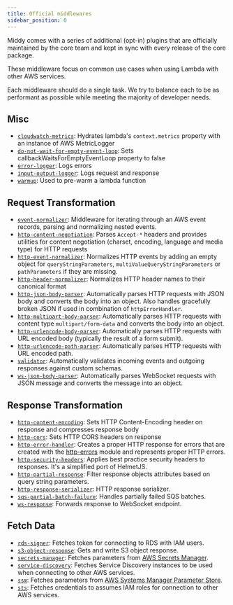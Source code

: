 ```yaml
---
title: Official middlewares
sidebar_position: 0
---
```


Middy comes with a series of additional (opt-in) plugins that are officially maintained by the core team and kept in sync with every release of the core package.

These middleware focus on common use cases when using Lambda with other AWS services.

Each middleware should do a single task. We try to balance each to be as performant as possible while meeting the majority of developer needs.

## Misc

- [`cloudwatch-metrics`](/docs/middlewares/cloudwatch-metrics): Hydrates lambda's `context.metrics` property with an instance of AWS MetricLogger
- [`do-not-wait-for-empty-event-loop`](/docs/middlewares/do-not-wait-for-empty-event-loop): Sets callbackWaitsForEmptyEventLoop property to false
- [`error-logger`](/docs/middlewares/error-logger): Logs errors
- [`input-output-logger`](/docs/middlewares/input-output-logger): Logs request and response
- [`warmup`](/docs/middlewares/warmup): Used to pre-warm a lambda function

## Request Transformation

- [`event-normalizer`](/docs/middlewares/event-normalizer): Middleware for iterating through an AWS event records, parsing and normalizing nested events.
- [`http-content-negotiation`](/docs/middlewares/http-content-negotiation): Parses `Accept-*` headers and provides utilities for content negotiation (charset, encoding, language and media type) for HTTP requests
- [`http-event-normalizer`](/docs/middlewares/http-event-normalizer): Normalizes HTTP events by adding an empty object for `queryStringParameters`, `multiValueQueryStringParameters` or `pathParameters` if they are missing.
- [`http-header-normalizer`](/docs/middlewares/http-header-normalizer): Normalizes HTTP header names to their canonical format
- [`http-json-body-parser`](/docs/middlewares/http-json-body-parser): Automatically parses HTTP requests with JSON body and converts the body into an object. Also handles gracefully broken JSON if used in combination of
  `httpErrorHandler`.
- [`http-multipart-body-parser`](/docs/middlewares/http-multipart-body-parser): Automatically parses HTTP requests with content type `multipart/form-data` and converts the body into an object.
- [`http-urlencode-body-parser`](/docs/middlewares/http-urlencode-body-parser): Automatically parses HTTP requests with URL encoded body (typically the result of a form submit).
- [`http-urlencode-path-parser`](/docs/middlewares/http-urlencode-path-parser): Automatically parses HTTP requests with URL encoded path.
- [`validator`](/docs/middlewares/validator): Automatically validates incoming events and outgoing responses against custom schemas.
- [`ws-json-body-parser`](/docs/middlewares/ws-json-body-parser): Automatically parses WebSocket requests with JSON message and converts the message into an object.

## Response Transformation

- [`http-content-encoding`](/docs/middlewares/http-content-encoding): Sets HTTP Content-Encoding header on response and compresses response body
- [`http-cors`](/docs/middlewares/http-cors): Sets HTTP CORS headers on response
- [`http-error-handler`](/docs/middlewares/http-error-handler): Creates a proper HTTP response for errors that are created with the [http-errors](https://www.npmjs.com/package/http-errors) module and represents proper HTTP errors.
- [`http-security-headers`](/docs/middlewares/http-security-headers): Applies best practice security headers to responses. It's a simplified port of HelmetJS.
- [`http-partial-response`](/docs/middlewares/http-partial-response): Filter response objects attributes based on query string parameters.
- [`http-response-serializer`](/docs/middlewares/http-response-serializer): HTTP response serializer.
- [`sqs-partial-batch-failure`](/docs/middlewares/sqs-partial-batch-failure): Handles partially failed SQS batches.
- [`ws-response`](/docs/middlewares/ws-response): Forwards response to WebSocket endpoint.

## Fetch Data

- [`rds-signer`](/docs/middlewares/rds-signer): Fetches token for connecting to RDS with IAM users.
- [`s3-object-response`](/docs/middlewares/s3-object-response): Gets and write S3 object response.
- [`secrets-manager`](/docs/middlewares/secrets-manager): Fetches parameters from [AWS Secrets Manager](https://docs.aws.amazon.com/secretsmanager/latest/userguide/intro.html).
- [`service-discovery`](/docs/middlewares/service-discovery): Fetches Service Discovery instances to be used when connecting to other AWS services.
- [`ssm`](/docs/middlewares/ssm): Fetches parameters from [AWS Systems Manager Parameter Store](https://docs.aws.amazon.com/systems-manager/latest/userguide/systems-manager-paramstore.html).
- [`sts`](/docs/middlewares/sts): Fetches credentials to assumes IAM roles for connection to other AWS services.
